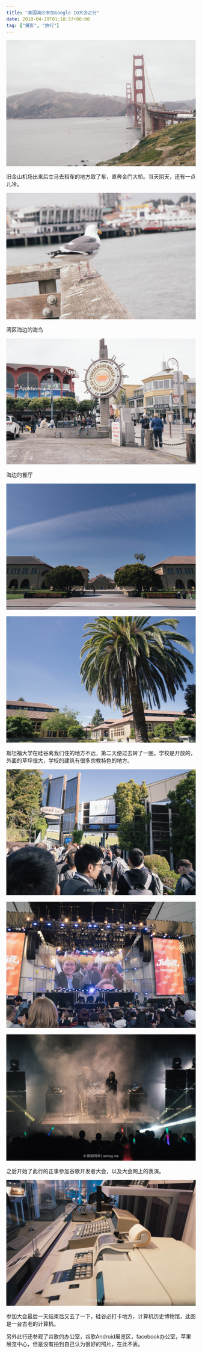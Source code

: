 ```yaml
---
title: "美国湾区参加Google IO大会之行"
date: 2018-04-29T01:18:57+08:00
tag: ["摄影", "旅行"]
---
```


![](/images/photo/america/DSC07744.jpg)

<!--more-->
旧金山机场出来后立马去租车的地方取了车，直奔金门大桥。当天阴天，还有一点儿冷。

![](/images/photo/america/DSC07737.jpg)

湾区海边的海鸟

![](/images/photo/america/DSC07739.jpg)

海边的餐厅

![](/images/photo/america/DSC07757.jpg)

![](/images/photo/america/DSC07768.jpg)

斯坦福大学在硅谷离我们住的地方不远，第二天便过去转了一圈。学校是开放的，外面的草坪很大，学校的建筑有很多宗教特色的地方。

![](/images/photo/america/DSC07788.jpg)

![](/images/photo/america/DSC07834.jpg)

![](/images/photo/america/DSC07925.jpg)

之后开始了此行的正事参加谷歌开发者大会，以及大会网上的表演。

![](/images/photo/america/DSC08003.jpg)


参加大会最后一天结束后又去了一下，硅谷必打卡地方，计算机历史博物馆，此图是一台古老的计算机。


另外此行还参观了谷歌的办公室，谷歌Android展览区，facebook办公室，苹果展览中心，但是没有拍到自己认为很好的照片，在此不表。